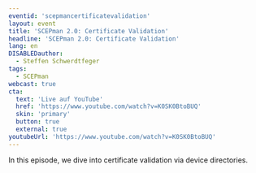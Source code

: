```yaml
---
eventid: 'scepmancertificatevalidation'
layout: event
title: 'SCEPman 2.0: Certificate Validation'
headline: 'SCEPman 2.0: Certificate Validation'
lang: en
DISABLEDauthor:
  - Steffen Schwerdtfeger
tags:
  - SCEPman
webcast: true
cta:
  text: 'Live auf YouTube'
  href: 'https://www.youtube.com/watch?v=K0SK0BtoBUQ'
  skin: 'primary'
  button: true
  external: true
youtubeUrl: 'https://www.youtube.com/watch?v=K0SK0BtoBUQ'
---
```


In this episode, we dive into certificate validation via device directories.
